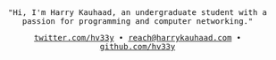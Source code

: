 <samp>

<p align="center">"Hi, I'm Harry Kauhaad, an undergraduate student with a passion for programming and computer networking."</p>

<p align="center"><a href="https://twitter.com/hv33y">twitter.com/hv33y</a> • <a href="mailto:reach@harrykauhaad.com">reach@harrykauhaad.com</a> • <a href="https://github.com/hv33y">github.com/hv33y</a></p>

</samp>
